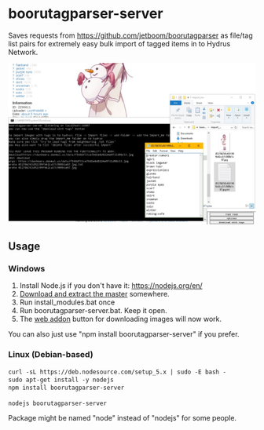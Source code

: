 # boorutagparser-server

Saves requests from https://github.com/jetboom/boorutagparser as file/tag list pairs for extremely easy bulk import of tagged items in to Hydrus Network.

![](https://raw.githubusercontent.com/JetBoom/boorutagparser-server/master/boorutagparser-server.jpg)

## Usage

### Windows

1. Install Node.js if you don't have it: https://nodejs.org/en/
2. [Download and extract the master](https://github.com/JetBoom/boorutagparser-server/archive/master.zip) somewhere.
3. Run install_modules.bat once
4. Run boorutagparser-server.bat. Keep it open.
5. The [web addon](https://github.com/jetboom/boorutagparser) button for downloading images will now work.

You can also just use "npm install boorutagparser-server" if you prefer.

### Linux (Debian-based)

```text
curl -sL https://deb.nodesource.com/setup_5.x | sudo -E bash -
sudo apt-get install -y nodejs
npm install boorutagparser-server

nodejs boorutagparser-server
```

Package might be named "node" instead of "nodejs" for some people.
